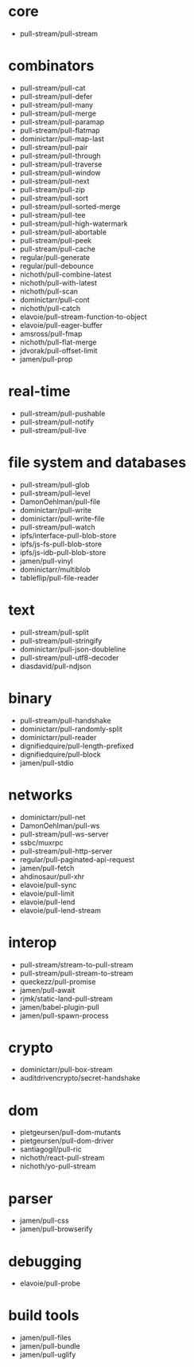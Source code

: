 # core

* pull-stream/pull-stream

# combinators

* pull-stream/pull-cat
* pull-stream/pull-defer
* pull-stream/pull-many
* pull-stream/pull-merge
* pull-stream/pull-paramap
* pull-stream/pull-flatmap
* dominictarr/pull-map-last
* pull-stream/pull-pair
* pull-stream/pull-through
* pull-stream/pull-traverse
* pull-stream/pull-window
* pull-stream/pull-next
* pull-stream/pull-zip
* pull-stream/pull-sort
* pull-stream/pull-sorted-merge
* pull-stream/pull-tee
* pull-stream/pull-high-watermark
* pull-stream/pull-abortable
* pull-stream/pull-peek
* pull-stream/pull-cache
* regular/pull-generate
* regular/pull-debounce
* nichoth/pull-combine-latest
* nichoth/pull-with-latest
* nichoth/pull-scan
* dominictarr/pull-cont
* nichoth/pull-catch
* elavoie/pull-stream-function-to-object
* elavoie/pull-eager-buffer
* amsross/pull-fmap
* nichoth/pull-flat-merge
* jdvorak/pull-offset-limit
* jamen/pull-prop

# real-time

* pull-stream/pull-pushable
* pull-stream/pull-notify
* pull-stream/pull-live

# file system and databases

* pull-stream/pull-glob
* pull-stream/pull-level
* DamonOehlman/pull-file
* dominictarr/pull-write
* dominictarr/pull-write-file
* pull-stream/pull-watch
* ipfs/interface-pull-blob-store
* ipfs/js-fs-pull-blob-store
* ipfs/js-idb-pull-blob-store
* jamen/pull-vinyl
* dominictarr/multiblob
* tableflip/pull-file-reader

# text

* pull-stream/pull-split
* pull-stream/pull-stringify
* dominictarr/pull-json-doubleline
* pull-stream/pull-utf8-decoder
* diasdavid/pull-ndjson

# binary

* pull-stream/pull-handshake
* dominictarr/pull-randomly-split
* dominictarr/pull-reader
* dignifiedquire/pull-length-prefixed
* dignifiedquire/pull-block
* jamen/pull-stdio

# networks

* dominictarr/pull-net
* DamonOehlman/pull-ws
* pull-stream/pull-ws-server
* ssbc/muxrpc
* pull-stream/pull-http-server
* regular/pull-paginated-api-request
* jamen/pull-fetch
* ahdinosaur/pull-xhr
* elavoie/pull-sync
* elavoie/pull-limit
* elavoie/pull-lend
* elavoie/pull-lend-stream

# interop

* pull-stream/stream-to-pull-stream
* pull-stream/pull-stream-to-stream
* queckezz/pull-promise
* jamen/pull-await
* rjmk/static-land-pull-stream
* jamen/babel-plugin-pull
* jamen/pull-spawn-process

# crypto

* dominictarr/pull-box-stream
* auditdrivencrypto/secret-handshake

# dom

* pietgeursen/pull-dom-mutants
* pietgeursen/pull-dom-driver
* santiagogil/pull-ric
* nichoth/react-pull-stream
* nichoth/yo-pull-stream

# parser

* jamen/pull-css
* jamen/pull-browserify

# debugging

* elavoie/pull-probe

# build tools

* jamen/pull-files
* jamen/pull-bundle
* jamen/pull-uglify
